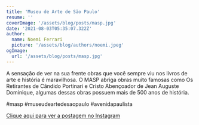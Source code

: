 ```yaml
---
title: 'Museu de Arte de São Paulo'
resume: ''
coverImage: '/assets/blog/posts/masp.jpg'
date: '2021-08-03T05:35:07.322Z'
author:
  name: Noemi Ferrari
  picture: '/assets/blog/authors/noemi.jpeg'
ogImage:
  url: '/assets/blog/posts/masp.jpg'
---
```


A sensação de ver na sua frente obras que você sempre viu nos livros de arte e história é maravilhosa. O MASP abriga obras muito famosas como Os Retirantes de Cândido Portinari e Cristo Abençoador de Jean Auguste Dominique, algumas dessas obras possuem mais de 500 anos de história.

#masp #museudeartedesaopaulo #avenidapaulista

[Clique aqui para ver a postagem no Instagram](https://www.instagram.com/p/CSHj9gKrLXm/)